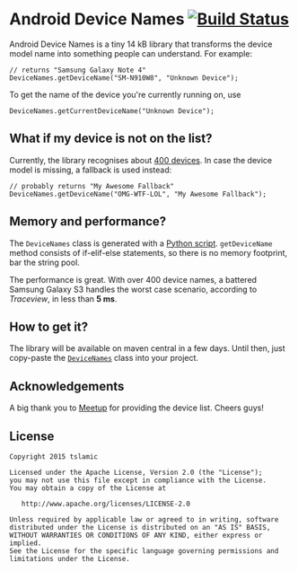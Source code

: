 
Android Device Names [![Build Status](https://travis-ci.org/tslamic/AndroidDeviceNames.svg?branch=master)](https://travis-ci.org/tslamic/AndroidDeviceNames)
===================

Android Device Names is a tiny 14 kB library that transforms the device model name into something people can understand. For example:

```
// returns "Samsung Galaxy Note 4"
DeviceNames.getDeviceName("SM-N910W8", "Unknown Device");
```

To get the name of the device you're currently running on, use

```
DeviceNames.getCurrentDeviceName("Unknown Device");
```

What if my device is not on the list?
---

Currently, the library recognises about [400 devices](https://github.com/tslamic/AndroidDeviceNames/blob/master/generator/cached.devices). In case the device model is missing, a fallback is used instead:

```
// probably returns "My Awesome Fallback"
DeviceNames.getDeviceName("OMG-WTF-LOL", "My Awesome Fallback");
```

Memory and performance?
---

The `DeviceNames` class is generated with a [Python script](https://github.com/tslamic/AndroidDeviceNames/blob/master/generator/adn.py). `getDeviceName` method consists of if-elif-else statements, so there is no memory footprint, bar the string pool. 

The performance is great. With over 400 device names, a battered Samsung Galaxy S3 handles the worst case scenario, according to *Traceview*, in less than **5 ms**.

How to get it?
---

The library will be available on maven central in a few days. Until then, just copy-paste the [`DeviceNames`](https://github.com/tslamic/AndroidDeviceNames/blob/master/lib/Adn/androiddevicenames/src/main/java/tslamic/github/io/androiddevicenames/DeviceNames.java) class into your project.



Acknowledgements
---

A big thank you to [Meetup](https://github.com/meetup/android-device-names) for providing the device list. Cheers guys!

License
---

    Copyright 2015 tslamic

    Licensed under the Apache License, Version 2.0 (the "License");
    you may not use this file except in compliance with the License.
    You may obtain a copy of the License at

       http://www.apache.org/licenses/LICENSE-2.0

    Unless required by applicable law or agreed to in writing, software
    distributed under the License is distributed on an "AS IS" BASIS,
    WITHOUT WARRANTIES OR CONDITIONS OF ANY KIND, either express or implied.
    See the License for the specific language governing permissions and
    limitations under the License.